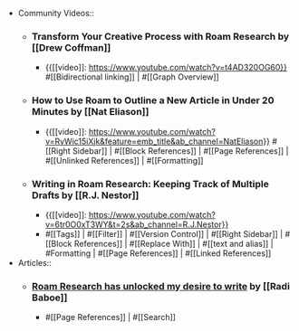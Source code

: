 - Community Videos::
    - ### Transform Your Creative Process with Roam Research by [[Drew Coffman]]
        - {{[[video]]: https://www.youtube.com/watch?v=t4AD320OG60}}
          #[[Bidirectional linking]] | #[[Graph Overview]]
    - ### How to Use Roam to Outline a New Article in Under 20 Minutes by [[Nat Eliason]]
        - {{[[video]]: https://www.youtube.com/watch?v=RvWic15iXjk&feature=emb_title&ab_channel=NatEliason}}
          #[[Right Sidebar]] | #[[Block References]] | #[[Page References]] | #[[Unlinked References]] | #[[Formatting]]
    - ### Writing in Roam Research: Keeping Track of Multiple Drafts by [[R.J. Nestor]]
        - {{[[video]]: https://www.youtube.com/watch?v=6tr0O0xT3WY&t=2s&ab_channel=R.J.Nestor}}
        - #[[Tags]] | #[[Filter]] | #[[Version Control]] | #[[Right Sidebar]] | #[[Block References]] | #[[Replace With]] | #[[text and alias]] | #Formatting |  #[[Page References]] | #[[Linked References]]
- Articles::
    - ### [Roam Research has unlocked my desire to write](https://radi.blog/roam-research-has-unlocked-my-desire-to-write/) by [[Radi Baboe]]
        - #[[Page References]] | #[[Search]]
